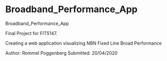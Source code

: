 # Broadband_Performance_App
 Broadband_Performance_App

Final Project for FIT5147.

Creating a web application visualizing NBN Fixed Line Broad Performance

Author: Rommel Poggenberg
Submitted: 20/04/2020